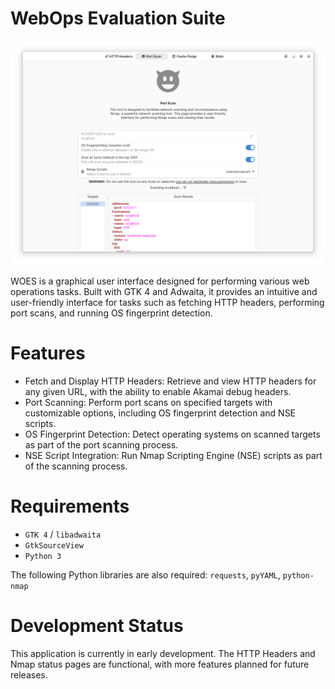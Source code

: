 # WebOps Evaluation Suite

![woes](images/app.png)


WOES is a graphical user interface designed for performing various web operations tasks. Built with GTK 4 and Adwaita, it provides an intuitive and user-friendly interface for tasks such as fetching HTTP headers, performing port scans, and running OS fingerprint detection.

# Features
* Fetch and Display HTTP Headers: Retrieve and view HTTP headers for any given URL, with the ability to enable Akamai debug headers.
* Port Scanning: Perform port scans on specified targets with customizable options, including OS fingerprint detection and NSE scripts.
* OS Fingerprint Detection: Detect operating systems on scanned targets as part of the port scanning process.
* NSE Script Integration: Run Nmap Scripting Engine (NSE) scripts as part of the scanning process.

# Requirements
* `GTK 4` / `libadwaita`
* `GtkSourceView`
* `Python 3`

The following Python libraries are also required: `requests`, `pyYAML`, `python-nmap`

# Development Status
This application is currently in early development. The HTTP Headers and Nmap status pages are functional, with more features planned for future releases.